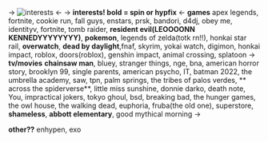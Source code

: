 -> ![interests](https://media.discordapp.net/attachments/955305703935979550/1102080750880313344/4BE4B854-B9D5-4082-B749-29B31A80BD77.gif) <-
-> **interests! bold = spin or hypfix** <-
**games**
apex legends, fortnite, cookie run, fall guys, enstars, prsk, bandori, d4dj, obey me, identityv, fortnite, tomb raider, **resident evil(LEOOOONN KENNEDYYYYYYYY)**, **pokemon**, legends of zelda(totk rn!!), honkai star rail, **overwatch**, **dead by daylight**,fnaf, skyrim, yokai watch, digimon, honkai impact, roblox, doors(roblox), genshin impact, animal crossing, splatoon
-> **tv/movies**
**chainsaw man**, bluey, stranger things, nge, bna, american horror story, brooklyn 99, single parents, american psycho, IT, batman 2022, the umbrella academy, saw, tpn, palm springs, the tribes of palos verdes, ** across the spiderverse**,  little miss sunshine, donnie darko, death note, You, impractical jokers, tokyo ghoul, bsd, breaking bad, the hunger games, the owl house, the walking dead, euphoria, fruba(the old one), superstore, **shameless**, **abbott elementary**, good mythical morning ->

**other??**
enhypen, exo